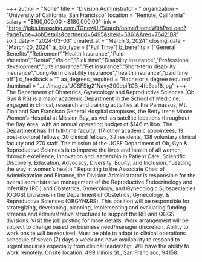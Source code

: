 +++
author = "None"
title = "Division Administrator - "
organization = "University of California, San Francisco"
location = "Remote, California"
salary = "$160,000.00 - $180,000.00"
link = "https://jobs.brassring.com/TGnewUI/Search/home/HomeWithPreLoad?PageType=JobDetails&partnerid=6495&siteid=5861&Areq=76421BR"
sort_date = "2024-03-03"
created_at = "March 3, 2024"
closing_date = "March 20, 2024"
a_job_type = ["Full Time"]
b_benefits = ["General Benefits","Retirement","Health Insurance","Paid Vacation","Dental","Vision","Sick time","Disability insurance","Professional development","Life insurance","Pet insurance","Short-term disability insurance","Long-term disability insurance","health insurance","paid time off"]
c_feedback = ""
aa_degrees_required = "Bachelor's degree required"
thumbnail = "../../images/UCSFSig21Navy300dpiRGB_4fc6aaf8.jpg"
+++
The Department of Obstetrics, Gynecology and Reproductive Sciences (Ob, Gyn & RS) is a major academic Department in the School of Medicine, engaged in clinical, research and training activities at the Parnassus, Mt. Zion and San Francisco General Hospital campuses, the Betty Irene Moore Women’s Hospital at Mission Bay, as well as satellite locations throughout the Bay Area, with an annual operating budget of $146 million. The Department has 111 full-time faculty, 117 other academic appointees, 13 post-doctoral fellows, 20 clinical fellows, 32 residents, 138 voluntary clinical faculty and 270 staff. The mission of the UCSF Department of Ob, Gyn & Reproductive Sciences is to improve the lives and health of all women through excellence, innovation and leadership in Patient Care, Scientific Discovery, Education, Advocacy, Diversity, Equity, and Inclusion. “Leading the way in women’s health.”  Reporting to the Associate Chair of Administration and Finance, the Division Administrator is responsible for the overall administrative management of the Reproductive Endocrinology and Infertility (REI) and Obstetrics, Gynecology, and Gynecologic Subspecialties (OGGS) Divisions in the Department of Obstetrics, Gynecology, & Reproductive Sciences (OBGYN&RS). This position will be responsible for strategizing, developing, planning, implementing and evaluating funding streams and administrative structures to support the REI and OGGS divisions. Visit the job posting for more details. Work arrangement will be subject to change based on business need/manager discretion. Ability to work onsite will be required. Must be able to adapt to clinical operations schedule of seven (7) days a week and have availability to respond to urgent inquiries especially from clinical leadership. Will have the ability to work remotely. Onsite location: 499 Illinois St., San Francisco, 94158. 